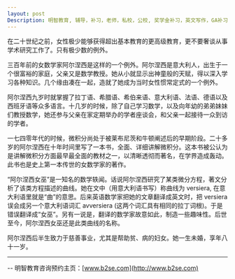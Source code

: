 ```yaml
---
layout: post
Description: 明智教育, 辅导，补习，老师，私校，公校, 奖学金补习，英文写作，GA补习辅导，大学选择，工作规划，从业规划，澳洲学生挫折教育，自我观对学习成绩的影响，ATAR 成绩，学校排名局限性，介绍 比较, 澳洲 墨尔本，奖学金申请咨询 申请表填写建议，会根据学生具体情况提出建议，大幅提高申请质量, Scholarship Tutoring, General Ability, Numerical Reasoning, Verbal Reasoning Tutoring, Writing, Universities Selection, Career Education, Career Advisors, Guidance, Melbourne Private Schools, Selective Schools, Writing tutoring, Interviews tutoring, Resume Writing, Spatial skills, Failures help gifted children，Critical and creative thinking involves reasoning, using and analysing evidence, and applying knowledge to find creative solutions to complex problems；Verbal Reasoning, Decision Making, Quantitative Reasoning, Abstract Reasoning, Situational Judgement, self-concept and school results, school marks, gender differences in STEM subjects, lion, pressing ahead, wise and strong
---
```


在二十世纪之前，女性极少能够获得超出基本教育的更高级教育，更不要奢谈从事学术研究工作了。只有极少数的例外。

三百年前的女数学家阿尔涅西是这样的一个例外。阿尔涅西是意大利人，出生于一个很富裕的家庭，父亲又是数学教授。她从小就显示出神童般的天赋，得以深入学习各种知识。几个缘由凑在一起，造就了她成为当时女性惯常定式的一个例外。

阿尔涅西九岁时就掌握了拉丁语、希腊语、希伯来语、意大利语、法语、德语以及西班牙语等众多语言。十几岁的时候，除了自己学习数学，以及向年幼的弟弟妹妹们教授数学，她还参与父亲在家定期举办的学者座谈会，和父亲一起接待一众到访的学者。

一七四零年代的时候，微积分尚处于被莱布尼茨和牛顿阐述后的早期阶段。二十多岁的阿尔涅西在十年时间里写了一本书，全面、详细讲解微积分。这本书被公认为是讲解微积分方面最早最全面的教材之一，以清晰透彻而著名，在学界造成轰动。此书也是史上第一本传世的女数学家的著作。

“阿尔涅西女巫”是一知名的数学轶闻。话说阿尔涅西研究了某类微分方程，著文分析了该类方程描述的曲线。她在文中（用意大利语书写）称曲线为 versiera, 在意大利语里就是“曲”的意思。后来英语数学家把她的文章翻译成英文时，把 versiera 误会成另一个意大利语词汇 avversiera (这两个词汇具有相同的拉丁词根)。于是错误翻译成“女巫”。另有一说是，翻译的数学家故意如此，制造一些趣味性。后世至今，阿尔涅西女巫还是此类曲线的名称。

阿尔涅西后半生致力于慈善事业，尤其是帮助贫、病的妇女。她一生未婚，享年八十一岁。

	
--------
-- 明智教育咨询预约主页：[www.b2se.com](http://www.b2se.com)

